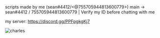 scripts made by me (sean#4412/<@755705944813600779>)
main -> sean#4412 / 755705944813600779 | Verify my ID before chatting with me

my server: https://discord.gg/PPFpgkgKj7


![charles](https://user-images.githubusercontent.com/81285236/162644638-c928fc8e-6b97-482c-ae29-c1401409eb80.png)
